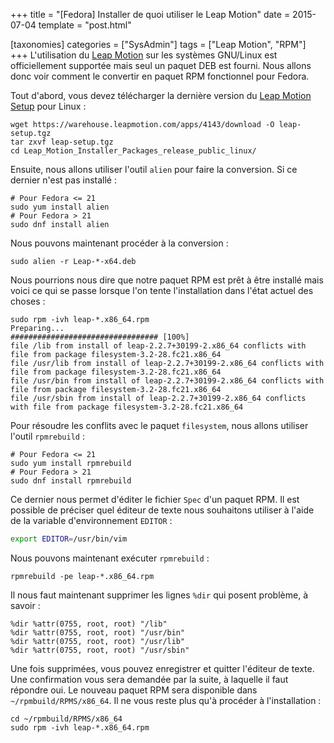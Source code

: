 +++
title = "[Fedora] Installer de quoi utiliser le Leap Motion"
date = 2015-07-04
template = "post.html"

[taxonomies]
categories = ["SysAdmin"]
tags = ["Leap Motion", "RPM"]
+++
L'utilisation du [Leap Motion][LM-site-officiel] sur les systèmes GNU/Linux est
officiellement supportée mais seul un paquet DEB est fourni. Nous allons donc
voir comment le convertir en paquet RPM fonctionnel pour Fedora.

Tout d'abord, vous devez télécharger la dernière version du [Leap Motion
Setup][LM-setup] pour Linux :

```raw
wget https://warehouse.leapmotion.com/apps/4143/download -O leap-setup.tgz
tar zxvf leap-setup.tgz
cd Leap_Motion_Installer_Packages_release_public_linux/
```

Ensuite, nous allons utiliser l'outil `alien` pour faire la conversion. Si ce
dernier n'est pas installé :

```raw
# Pour Fedora <= 21
sudo yum install alien
# Pour Fedora > 21
sudo dnf install alien
```

<!-- more -->

Nous pouvons maintenant procéder à la conversion :

```raw
sudo alien -r Leap-*-x64.deb
```

Nous pourrions nous dire que notre paquet RPM est prêt à être installé mais
voici ce qui se passe lorsque l'on tente l'installation dans l'état actuel des
choses :

```raw
sudo rpm -ivh leap-*.x86_64.rpm
Preparing...                          ################################# [100%]
file /lib from install of leap-2.2.7+30199-2.x86_64 conflicts with file from package filesystem-3.2-28.fc21.x86_64
file /usr/lib from install of leap-2.2.7+30199-2.x86_64 conflicts with file from package filesystem-3.2-28.fc21.x86_64
file /usr/bin from install of leap-2.2.7+30199-2.x86_64 conflicts with file from package filesystem-3.2-28.fc21.x86_64
file /usr/sbin from install of leap-2.2.7+30199-2.x86_64 conflicts with file from package filesystem-3.2-28.fc21.x86_64
```

Pour résoudre les conflits avec le paquet `filesystem`, nous allons utiliser
l'outil `rpmrebuild` :

```raw
# Pour Fedora <= 21
sudo yum install rpmrebuild
# Pour Fedora > 21
sudo dnf install rpmrebuild
```

Ce dernier nous permet d'éditer le fichier `Spec` d'un paquet RPM. Il est
possible de préciser quel éditeur de texte nous souhaitons utiliser à l'aide de
la variable d'environnement `EDITOR` :

```bash
export EDITOR=/usr/bin/vim
```

Nous pouvons maintenant exécuter `rpmrebuild` :

```raw
rpmrebuild -pe leap-*.x86_64.rpm
```

Il nous faut maintenant supprimer les lignes `%dir` qui posent problème, à
savoir :

```raw
%dir %attr(0755, root, root) "/lib"
%dir %attr(0755, root, root) "/usr/bin"
%dir %attr(0755, root, root) "/usr/lib"
%dir %attr(0755, root, root) "/usr/sbin"
```

Une fois supprimées, vous pouvez enregistrer et quitter l'éditeur de texte. Une
confirmation vous sera demandée par la suite, à laquelle il faut répondre oui.
Le nouveau paquet RPM sera disponible dans `~/rpmbuild/RPMS/x86_64`. Il ne vous
reste plus qu'à procéder à l'installation :

```raw
cd ~/rpmbuild/RPMS/x86_64
sudo rpm -ivh leap-*.x86_64.rpm
```

 [LM-site-officiel]: https://www.leapmotion.com/
 [LM-setup]: https://warehouse.leapmotion.com/apps/4186/download
